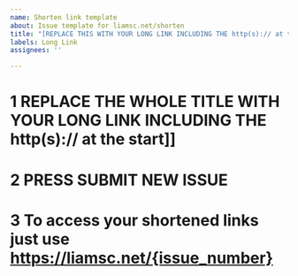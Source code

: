 ```yaml
---
name: Shorten link template
about: Issue template for liamsc.net/shorten
title: "[REPLACE THIS WITH YOUR LONG LINK INCLUDING THE http(s):// at the start]]"
labels: Long Link
assignees: ''

---
```


# 1 REPLACE THE WHOLE TITLE WITH YOUR LONG LINK INCLUDING THE http(s):// at the start]]
# 2 PRESS SUBMIT NEW ISSUE
# 3 To access your shortened links just use https://liamsc.net/{issue_number}
